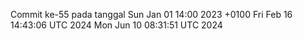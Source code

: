 Commit ke-55 pada tanggal Sun Jan 01 14:00 2023 +0100
Fri Feb 16 14:43:06 UTC 2024
Mon Jun 10 08:31:51 UTC 2024

